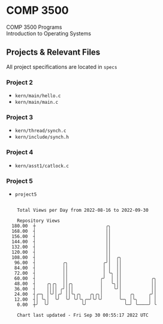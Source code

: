 # COMP 3500
COMP 3500 Programs  
Introduction to Operating Systems  
## Projects & Relevant Files
All project specifications are located in `specs`
### Project 2
- `kern/main/hello.c`
- `kern/main/main.c`
### Project 3
- `kern/thread/synch.c`
- `kern/include/synch.h`
### Project 4
- `kern/asst1/catlock.c`
### Project 5
- `project5`

```

    Total Views per Day from 2022-08-16 to 2022-09-30

    Repository Views
  180.00  ┼                          ╭╮
  168.00  ┤                          ││
  156.00  ┤                          ││
  144.00  ┤                          ││
  132.00  ┤                          ││
  120.00  ┤                          ││
  108.00  ┤                          ││  ╭╮
   96.00  ┤          ╭╮             ╭╯│  ││
   84.00  ┤          ││             │ │  ││
   72.00  ┤          ││             │ ╰╮ ││
   60.00  ┤          ││            ╭╯  │ ││           ╭╮
   48.00  ┤    ╭╮╭╮  ││╭╮          │   ╰╮││           ││
   36.00  ┤    ││││ ╭╯│││          │    ╰╯│           ││
   24.00  ┤╭─╮ │╰╯│╭╯ ││╰╮╭╮   ╭╮╭╮│      │   ╭╮     ╭╯│
   12.00  ┤│ ╰╮│  ╰╯  ╰╯ ╰╯╰╮╭─╯╰╯╰╯      ╰─╮ │╰╮    │ │
    0.00  ┼╯  ╰╯            ╰╯              ╰─╯ ╰────╯ ╰

    Chart last updated - Fri Sep 30 00:55:17 2022 UTC
    
```
